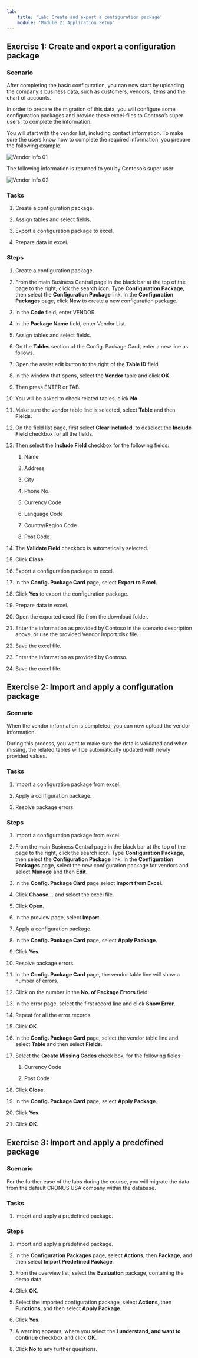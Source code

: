 ```yaml
---
lab:
    title: 'Lab: Create and export a configuration package'
    module: 'Module 2: Application Setup'
---
```


## Exercise 1: Create and export a configuration package

### Scenario

After completing the basic configuration, you can now start by uploading the
company's business data, such as customers, vendors, items and the chart of
accounts.

In order to prepare the migration of this data, you will configure some
configuration packages and provide these excel-files to Contoso’s super users,
to complete the information.

You will start with the vendor list, including contact information. To make sure
the users know how to complete the required information, you prepare the
following example.

![Vendor info 01](media/vendor-info-01.png)

The following information is returned to you by Contoso’s super user:

![Vendor info 02](media/lab2_2_vendor_info_02.png)

### Tasks

1.  Create a configuration package.

2.  Assign tables and select fields.

3.  Export a configuration package to excel.

4.  Prepare data in excel.

### Steps

1.  Create a configuration package.

2.  From the main Business Central page in the black bar at the top of the page to the right, click the search icon. Type **Configuration Package**, then select the **Configuration Package** link. In the **Configuration Packages** page, click **New** to create a new configuration package.

3.  In the **Code** field, enter VENDOR.

4.  In the **Package Name** field, enter Vendor List.

5.  Assign tables and select fields.

6.  On the **Tables** section of the Config. Package Card, enter a new line
    as follows.

7.  Open the assist edit button to the right of the **Table ID** field.

8.  In the window that opens, select the **Vendor** table and click **OK**.

9.  Then press ENTER or TAB.

10. You will be asked to check related tables, click **No**.

11. Make sure the vendor table line is selected, select **Table** and then
    **Fields**.

12. On the field list page, first select **Clear Included**, to deselect the
    **Include Field** checkbox for all the fields.

13. Then select the **Include Field** checkbox for the following fields:

       1.  Name

       2.  Address

       3.  City

       4.  Phone No.

       5.  Currency Code

       6.  Language Code

       7.  Country/Region Code

       8.  Post Code

14. The **Validate Field** checkbox is automatically selected.

15. Click **Close**.

16. Export a configuration package to excel.

17. In the **Config. Package Card** page, select **Export to Excel**.

18. Click **Yes** to export the configuration package.

19. Prepare data in excel.

20. Open the exported excel file from the download folder.

21. Enter the information as provided by Contoso in the scenario description above, or use the provided Vendor Import.xlsx file.
   
22. Save the excel file.

23. Enter the information as provided by Contoso.

24. Save the excel file.

## Exercise 2: Import and apply a configuration package

### Scenario

When the vendor information is completed, you can now upload the vendor
information.

During this process, you want to make sure the data is validated and when
missing, the related tables will be automatically updated with newly provided
values.

### Tasks

1.  Import a configuration package from excel.

2.  Apply a configuration package.

3.  Resolve package errors.

### Steps

1.  Import a configuration package from excel.

2.  From the main Business Central page in the black bar at the top of the page to the right, click the search icon. Type **Configuration Package**, then select the **Configuration Package** link. In the **Configuration Packages** page, select the new configuration package for vendors and select **Manage** and then **Edit**.

3. In the **Config. Package Card** page select **Import from Excel**.

4.  Click **Choose…** and select the excel file.

5.  Click **Open**.

6.  In the preview page, select **Import**.

7.  Apply a configuration package.

8. In the **Config. Package Card** page, select **Apply Package**.

9.  Click **Yes**.

10. Resolve package errors.

11. In the **Config. Package Card** page, the vendor table line will show a
    number of errors.

12. Click on the number in the **No. of Package Errors** field.

13. In the error page, select the first record line and click **Show
    Error**.

14. Repeat for all the error records.

15. Click **OK**.

16. In the **Config. Package Card** page, select the vendor table line and
    select **Table** and then select **Fields**.

17. Select the **Create Missing Codes** check box, for the following fields:

       1.  Currency Code

       2.  Post Code

18. Click **Close**.

19. In the **Config. Package Card** page, select **Apply Package**.

20. Click **Yes**.

21. Click **OK**.

## Exercise 3: Import and apply a predefined package

### Scenario

For the further ease of the labs during the course, you will migrate the data
from the default CRONUS USA company within the database.

### Tasks

1.  Import and apply a predefined package.

### Steps

1.  Import and apply a predefined package.

2.  In the **Configuration Packages** page, select **Actions**, then
    **Package**, and then select **Import Predefined Package**.

3.  From the overview list, select the **Evaluation** package, containing
    the demo data.

4.  Click **OK**.

5.  Select the imported configuration package, select **Actions**, then
    **Functions**, and then select **Apply Package**.

6.  Click **Yes**.

7.  A warning appears, where you select the **I understand, and want to
    continue** checkbox and click **OK**.

8.  Click **No** to any further questions.
